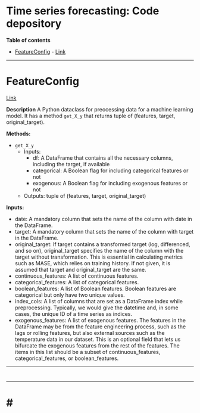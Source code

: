 <h1>Time series forecasting: Code depository</h1>

__Table of contents__
- [FeatureConfig](#FeatureConfig) -  [Link](https://github.com/Sean-Toroghi/time-series/blob/main/codes/FeatureConfig.py)


---
# <a name= 'FeatureConfig'>FeatureConfig</a>

[Link](https://github.com/Sean-Toroghi/time-series/blob/main/codes/FeatureConfig.py)

__Description__ A Python dataclass for preocessing data for a machine learning model. It has a method `get_X_y` that returns tuple of (features, target, original_target).

__Methods:__
- `get_X_y`
  - Inputs:
    - df: A DataFrame that contains all the necessary columns, including the target, if available
    - categorical: A Boolean flag for including categorical features or not
    - exogenous: A Boolean flag for including exogenous features or not
  - Outputs: tuple of (features, target, original_target)
 

__Inputs:__
- date: A mandatory column that sets the name of the column with date in the DataFrame.
- target: A mandatory column that sets the name of the column with target in the DataFrame.
- original_target: If target contains a transformed target (log, differenced, and so on), original_target specifies the name of the column with the target without transformation. This is essential in calculating metrics such as MASE, which relies on training history. If not given, it is assumed that target and original_target are the same.
- continuous_features: A list of continuous features.
- categorical_features: A list of categorical features.
- boolean_features: A list of Boolean features. Boolean features are categorical but only have two unique values.
- index_cols: A list of columns that are set as a DataFrame index while preprocessing. Typically, we would give the datetime and, in some cases, the unique ID of a time series as indices.
- exogenous_features: A list of exogenous features. The features in the DataFrame may be from the feature engineering process, such as the lags or rolling features, but also external sources such as the temperature data in our dataset. This is an optional field that lets us bifurcate the exogenous features from the rest of the features. The items in this list should be a subset of continuous_features, categorical_features, or boolean_features.

---

# <a name= ''></a>


---

# <a name= ''> # </a>
